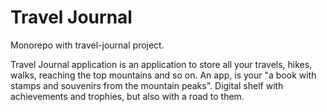 # Travel Journal
Monorepo with travel-journal project.

Travel Journal application is an application to store all your travels, hikes, walks, reaching the top mountains and so on. An app, is your "a book with stamps and souvenirs from the mountain peaks". Digital shelf with achievements and trophies, but also with a road to them.

